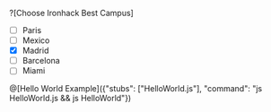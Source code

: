 ?[Choose Ironhack Best Campus]
-[ ] Paris
-[ ] Mexico
-[x] Madrid
-[ ] Barcelona
-[ ] Miami

@[Hello World Example]({"stubs": ["HelloWorld.js"], "command": "js HelloWorld.js && js HelloWorld"})
